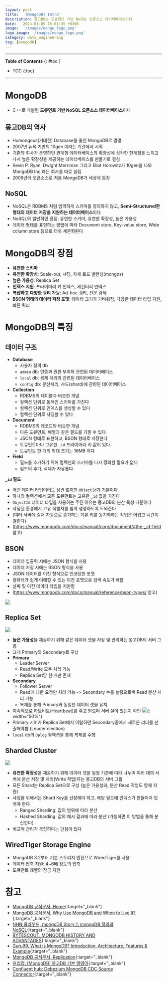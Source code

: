 ```yaml
---
layout: post
title:  '[MongoDB] Intro'
description: 몽고DB는 도큐먼트 기반 NoSQL 오픈소스 데이터베이스이다
date:   2024-01-05 15:01:35 +0300
image:  '/images/mongo_logo.png'
logo_image: '/images/mongo_logo.png'
category: data_engineering
tag: [mongodb]
---
```


---
**Table of Contents**
{: #toc }
*  TOC
{:toc}

---


# MongoDB

- C++로 개발된 **도큐먼트 기반 NoSQL 오픈소스 데이터베이스**이다

## 몽고DB의 역사

- Humongous(거대한) Database를 줄인 MongoDB로 명명
- 2007년 뉴욕 기반의 10gen 이라는 기관에서 시작
- 기존의 회사가 운영하던 관계형 데이터베이스의 확장성에 심각한 한계점을 느끼고 나서 높은 확장성을 제공하는 데이터베이스를 만들기로 결심
- Kevin P. Ryan, Dwight Merriman 그리고 Eliot Horowitz가 10gen을 나와 MongoDB Inc 라는 회사를 따로 설립
- 2009년에 오픈소스로 처음 MongoDB가 세상에 등장

## NoSQL

- NoSQL은 RDBMS 처럼 엄격하게 스키마를 정의하지 않고, **Semi-Structured한 형태의 데이터 저장을 지원하는 데이터베이스**이다
- NoSQL의 일반적인 장점: 유연한 스키마, 유연한 확장성, 높은 가용성
- 데이터 형태를 표현하는 방법에 따라 Document store, Key-value store, Wide column store 등으로 더욱 세분화된다


# MongoDB의 장점

- **유연한 스키마**
- **유연한 확장성**: Scale-out, 샤딩, 자체 로드 밸런싱(mongos)
- **높은 가용성**: Replica Set
- **인덱스 지원**: 프라이머리 키 인덱스, 세컨더리 인덱스
- **복잡하고 다양한 쿼리 가능**: Ad-hoc 쿼리, 전문 검색
- **BSON 형태의 데이터 저장 포맷**: 데이터 크기가 가벼워짐, 다양한 데이터 타입 지원, 빠른 쿼리

# MongoDB의 특징

## 데이터 구조

- **Database**
  - 사용자 정의 db
  - `admin` db: 인증과 권한 부여와 관련된 데이터베이스
  - `local` db: 복제 처리와 관련된 데이터베이스
  - `config` db: 분산처리, 샤드(shard)에 관련된 데이터베이스
- **Collection**
  - RDBMS의 테이블과 비슷한 개념
  - 컬렉션 단위로 동적인 스키마를 가진다
  - 컬렉션 단위로 인덱스를 생성할 수 있다
  - 컬렉션 단위로 샤딩할 수 있다
- **Document**
  - RDBMS의 레코드와 비슷한 개념
  - 다른 도큐먼트, 배열과 같은 필드를 가질 수 있다
  - JSON 형태로 표현하고, BSON 형태로 저장한다
  - 도큐먼트마다 고유한 `_id` 프라이머리 키 값이 있다.
  - 도큐먼트 한 개의 최대 크기는 16MB 이다
- **Field**
  - 필드를 추가하기 위해 컬렉션의 스키마를 다시 정의할 필요가 없다
  - 필드의 추가, 삭제가 자유롭다

**`_id` 필드**  

- 어떤 데이터 타입이어도 상관 없지만 `ObjectId`가 기본이다
- 하나의 컬렉션에서 모든 도큐먼트는 고유한 `_id` 값을 가진다
- `ObjectId` 데이터 타입을 사용하는 주된 이유는 몽고DB의 분산 특성 때문이다
- 샤딩된 환경에서 고유 식별자를 쉽게 생성하도록 도와준다
- (여러 서버에 걸쳐 자동으로 증가하는 기본 키를 동기화하는 작업은 어렵고 시간이 걸린다)
- (https://www.mongodb.com/docs/manual/core/document/#the-_id-field 참고)


## BSON

- 데이터 입출력 시에는 JSON 형식을 사용
- 데이터 저장 시에는 BSON 형식을 사용
- JSON 데이터를 이진 형식으로 인코딩한 포맷
- 컴퓨터가 쉽게 이해할 수 있는 이진 포맷으로 검색 속도가 빠름
- 날짜 및 이진 데이터 타입을 지원함
- (https://www.mongodb.com/docs/manual/reference/bson-types/ 참고)

![](/images/json_bson_2.png)

## Replica Set

![](/images/replica_set_1.png)

- **높은 가용성**을 제공하기 위해 같은 데이터 셋을 저장 및 관리하는 몽고DB의 서버 그룹
- 크게 Primary와 Secondary로 구성
- **Primary**
  - Leader Server
  - Read/Write 모두 처리 가능
  - Replica Set당 한 개만 존재
- **Secondary**
  - Follower Server
  - Read에 대한 요청만 처리 가능 -> Secondary 수를 늘림으로써 Read 분산 처리 가능
  - 복제를 통해 Primary와 동일한 데이터 셋을 유지
- 지속적으로 하트비트(Heartbeat)를 주고 받으며 서버 살아 있는지 확인
  ![](/images/replica_set_2.png){: width="50%"}
- Primary 서버가 Replica Set에서 이탈하면 Secondary중에서 새로운 리더를 선출해야함 (Leader election)
- `local` db의 `Oplog` 컬렉션을 통해 복제를 수행

## Sharded Cluster

![](/images/sharded_cluster.png)

- **유연한 확장성**을 제공하기 위해 데이터 셋을 일정 기준에 따라 나누어 여러 대의 서버에 분산 저장 및 처리(Write 작업)하는 몽고DB의 서버 그룹
- 모든 Shard는 Replica Set으로 구성 (높은 가용성과, 분산 Read 작업도 함께 지원)
- 샤딩을 위해서는 Shard Key를 선정해야 하고, 해당 필드에 인덱스가 만들어져 있어야 한다
  - Ranged Sharding: 값의 범위에 따라 분산
  - Hashed Sharding: 값의 해시 결과에 따라 분산 (가능하면 이 방법을 통해 분산한다)
- 비교적 관리가 복잡하다는 단점이 있다

## WiredTiger Storage Engine

- MongoDB 3.2부터 기본 스토리지 엔진으로 WiredTiger를 사용
- 데이터 압축 지원: 4~6배 정도의 압축
- 도큐먼트 레벨의 잠금 지원

# 참고

- [MongoDB 공식문서, Home](https://www.mongodb.com/docs/manual/tutorial/getting-started/){:target="_blank"}
- [MongoDB 공식문서, Why Use MongoDB and When to Use It?](https://www.mongodb.com/why-use-mongodb){:target="_blank"}
- [NHN 클라우드, mongoDB Story 1: mongoDB 정의와 NoSQL](https://meetup.toast.com/posts/274){:target="_blank"}
- [BYTESCOUT, MONGODB HISTORY AND ADVANTAGES](https://bytescout.com/blog/2019/09/mongodb-history-and-advantages.html){:target="_blank"}
- [Guru99, What is MongoDB? Introduction, Architecture, Features & Example](https://www.guru99.com/what-is-mongodb.html){:target="_blank"}
- [MongoDB 공식문서, Replication](https://www.mongodb.com/docs/manual/replication/){:target="_blank"}
- [프리킴: [MongoDB] 몽고DB 기본 명령어](https://freekim.tistory.com/13){:target="_blank"}
- [Confluent hub: Debezium MongoDB CDC Source Connector](https://www.confluent.io/hub/debezium/debezium-connector-mongodb){:target="_blank"}
